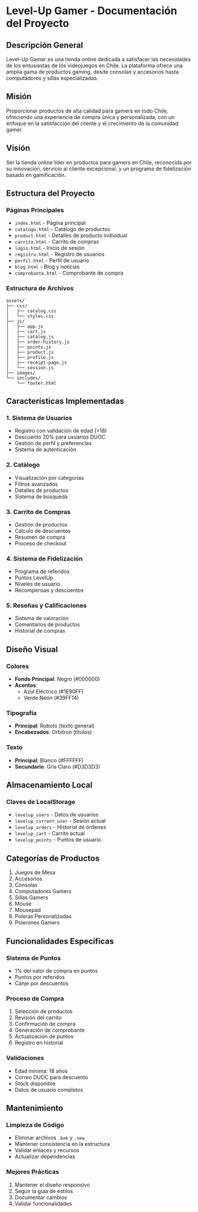 # Level-Up Gamer - Documentación del Proyecto

## Descripción General
Level-Up Gamer es una tienda online dedicada a satisfacer las necesidades de los entusiastas de los videojuegos en Chile. La plataforma ofrece una amplia gama de productos gaming, desde consolas y accesorios hasta computadores y sillas especializadas.

## Misión
Proporcionar productos de alta calidad para gamers en todo Chile, ofreciendo una experiencia de compra única y personalizada, con un enfoque en la satisfacción del cliente y el crecimiento de la comunidad gamer.

## Visión
Ser la tienda online líder en productos para gamers en Chile, reconocida por su innovación, servicio al cliente excepcional, y un programa de fidelización basado en gamificación.

## Estructura del Proyecto

### Páginas Principales
- `index.html` - Página principal
- `catalogo.html` - Catálogo de productos
- `product.html` - Detalles de producto individual
- `carrito.html` - Carrito de compras
- `login.html` - Inicio de sesión
- `registro.html` - Registro de usuarios
- `perfil.html` - Perfil de usuario
- `blog.html` - Blog y noticias
- `comprobante.html` - Comprobante de compra

### Estructura de Archivos
```
assets/
├── css/
│   ├── catalog.css
│   └── styles.css
├── js/
│   ├── app.js
│   ├── cart.js
│   ├── catalog.js
│   ├── order-history.js
│   ├── points.js
│   ├── product.js
│   ├── profile.js
│   ├── receipt-page.js
│   └── session.js
├── images/
└── includes/
    └── footer.html
```

## Características Implementadas

### 1. Sistema de Usuarios
- Registro con validación de edad (+18)
- Descuento 20% para usuarios DUOC
- Gestión de perfil y preferencias
- Sistema de autenticación

### 2. Catálogo
- Visualización por categorías
- Filtros avanzados
- Detalles de productos
- Sistema de búsqueda

### 3. Carrito de Compras
- Gestión de productos
- Cálculo de descuentos
- Resumen de compra
- Proceso de checkout

### 4. Sistema de Fidelización
- Programa de referidos
- Puntos LevelUp
- Niveles de usuario
- Recompensas y descuentos

### 5. Reseñas y Calificaciones
- Sistema de valoración
- Comentarios de productos
- Historial de compras

## Diseño Visual

### Colores
- **Fondo Principal**: Negro (#000000)
- **Acentos**:
  - Azul Eléctrico (#1E90FF)
  - Verde Neón (#39FF14)

### Tipografía
- **Principal**: Roboto (texto general)
- **Encabezados**: Orbitron (títulos)

### Texto
- **Principal**: Blanco (#FFFFFF)
- **Secundario**: Gris Claro (#D3D3D3)

## Almacenamiento Local

### Claves de LocalStorage
- `levelup_users` - Datos de usuarios
- `levelup_current_user` - Sesión actual
- `levelup_orders` - Historial de órdenes
- `levelup_cart` - Carrito actual
- `levelup_points` - Puntos de usuario

## Categorías de Productos

1. Juegos de Mesa
2. Accesorios
3. Consolas
4. Computadores Gamers
5. Sillas Gamers
6. Mouse
7. Mousepad
8. Poleras Personalizadas
9. Polerones Gamers

## Funcionalidades Específicas

### Sistema de Puntos
- 1% del valor de compra en puntos
- Puntos por referidos
- Canje por descuentos

### Proceso de Compra
1. Selección de productos
2. Revisión del carrito
3. Confirmación de compra
4. Generación de comprobante
5. Actualización de puntos
6. Registro en historial

### Validaciones
- Edad mínima: 18 años
- Correo DUOC para descuento
- Stock disponible
- Datos de usuario completos

## Mantenimiento

### Limpieza de Código
- Eliminar archivos `.bak` y `.new`
- Mantener consistencia en la estructura
- Validar enlaces y recursos
- Actualizar dependencias

### Mejores Prácticas
1. Mantener el diseño responsivo
2. Seguir la guía de estilos
3. Documentar cambios
4. Validar funcionalidades
